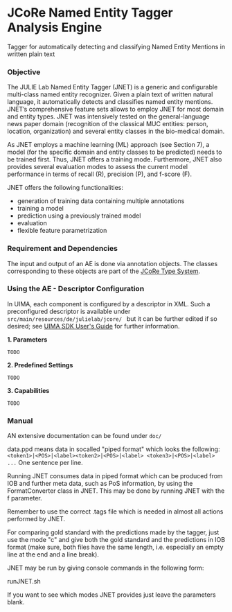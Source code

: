 # JCoRe Named Entity Tagger Analysis Engine
Tagger for automatically detecting and classifying Named Entity Mentions in written plain text

### Objective

The JULIE Lab Named Entity Tagger (JNET) is a generic and configurable multi-class named entity recognizer. Given a plain text of written natural language, it automatically detects and classifies named entity mentions. JNET’s comprehensive feature sets allows to employ JNET for most domain and entity types. JNET was intensively tested on the general-language news paper domain (recognition of the classical MUC entities: person, location, organization) and several entity classes in the bio-medical domain.

As JNET employs a machine learning (ML) approach (see Section 7), a model (for the specific domain and entity classes to be predicted) needs to be trained first. Thus, JNET offers a training mode. Furthermore, JNET also provides several evaluation modes to assess the current model performance in terms of recall (R), precision (P), and f-score (F).

JNET offers the following functionalities:
* generation of training data containing multiple annotations
* training a model
* prediction using a previously trained model
* evaluation
* flexible feature parametrization

### Requirement and Dependencies
 The input and output of an AE is done via annotation objects. The classes corresponding to these objects are part of the [JCoRe Type System](https://github.com/JULIELab/jcore-base/tree/master/jcore-types).

### Using the AE - Descriptor Configuration
 In UIMA, each component is configured by a descriptor in XML. Such a preconfigured descriptor is available under `src/main/resources/de/julielab/jcore/ ` but it can be further edited if so desired; see [UIMA SDK User's Guide](https://uima.apache.org/downloads/releaseDocs/2.1.0-incubating/docs/html/tools/tools.html#ugr.tools.cde) for further information.

**1. Parameters**

 `TODO`

**2. Predefined Settings**

 `TODO`

**3. Capabilities**

 `TODO`

### Manual
AN extensive documentation can be found under `doc/`

data.ppd means data in socalled "piped format" which looks the following:
`<token1>|<POS>|<label><token2>|<POS>|<label> <token3>|<POS>|<label> ...`
One sentence per line.

Running JNET consumes data in piped format which can be produced from IOB and
further meta data, such as PoS information, by using the FormatConverter class
in JNET. This may be done by running JNET with the f parameter.

Remember to use the correct <name>.tags file which is needed in almost all
actions performed by JNET.

For comparing gold standard with the predictions made by the tagger, just
use the mode "c" and give both the gold standard and the predictions in IOB
format (make sure, both files have the same length, i.e. especially an empty
line at the end and a line break).

JNET may be run by giving console commands in the following form:

runJNET.sh <parameters>

If you want to see which modes JNET provides just leave the parameters blank.
